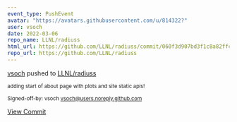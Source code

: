 ```yaml
---
event_type: PushEvent
avatar: "https://avatars.githubusercontent.com/u/814322?"
user: vsoch
date: 2022-03-06
repo_name: LLNL/radiuss
html_url: https://github.com/LLNL/radiuss/commit/060f3d907bd3f1c8a82ffc925dcc8ad9db70c4bf
repo_url: https://github.com/LLNL/radiuss
---
```


<a href='https://github.com/vsoch' target='_blank'>vsoch</a> pushed to <a href='https://github.com/LLNL/radiuss' target='_blank'>LLNL/radiuss</a>

<small>adding start of about page with plots and site static apis!

Signed-off-by: vsoch <vsoch@users.noreply.github.com></small>

<a href='https://github.com/LLNL/radiuss/commit/060f3d907bd3f1c8a82ffc925dcc8ad9db70c4bf' target='_blank'>View Commit</a>